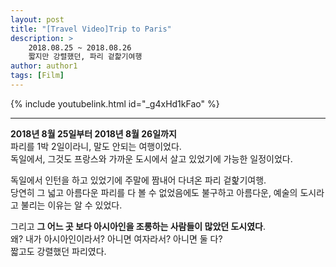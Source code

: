 ```yaml
---
layout: post
title: "[Travel Video]Trip to Paris"
description: >
    2018.08.25 ~ 2018.08.26  
    짧지만 강렬했던, 파리 겉핥기여행
author: author1
tags: [Film]
---
```


{% include youtubelink.html id="_g4xHd1kFao" %}

***

<span style="color: var(--highlight-color)"> __2018년 8월 25일부터 2018년 8월 26일까지__  </span>  
파리를 1박 2일이라니, 말도 안되는 여행이었다.  
독일에서, 그것도 프랑스와 가까운 도시에서 살고 있었기에 가능한 일정이었다.

독일에서 인턴을 하고 있었기에 주말에 짬내어 다녀온 파리 겉핥기여행.  
당연히 그 넓고 아름다운 파리를 다 볼 수 없었음에도 불구하고 아름다운, 예술의 도시라고 불리는 이유는 알 수 있었다.

그리고 __그 어느 곳 보다 아시아인을 조롱하는 사람들이 많았던 도시였다__.  
왜? 내가 아시아인이라서? 아니면 여자라서? 아니면 둘 다?  
짧고도 강렬했던 파리였다.
